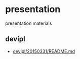 # presentation

presentation materials

## devipl

 - [devipl/20150331/README.md](devipl/20150331/README.md)
